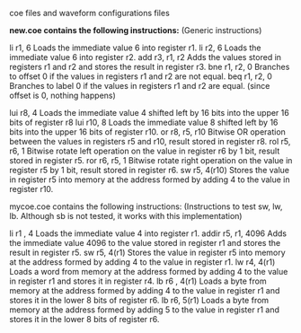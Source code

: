 coe files and waveform configurations files

**new.coe contains the following instructions:**
(Generic instructions)

li r1, 6   Loads the immediate value 6 into register r1.
li r2, 6   Loads the immediate value 6 into register r2.
add r3, r1, r2  Adds the values stored in registers r1 and r2 and stores the result in register r3.
bne r1, r2, 0   Branches to offset 0 if the values in registers r1 and r2 are not equal.
beq r1, r2, 0  Branches to label 0 if the values in registers r1 and r2 are equal. (since offset is 0, nothing happens)

lui r8, 4  Loads the immediate value 4 shifted left by 16 bits into the upper 16 bits of register r8
lui r10, 8   Loads the immediate value 8 shifted left by 16 bits into the upper 16 bits of register r10.
or r8, r5, r10   Bitwise OR operation between the values in registers r5 and r10, result stored in register r8.
rol r5, r6, 1  Bitwise rotate left operation on the value in register r6 by 1 bit, result stored in register r5.
ror r6, r5, 1  Bitwise rotate right operation on the value in register r5 by 1 bit, result stored in register r6.
sw r5, 4(r10)   Stores the value in register r5 into memory at the address formed by adding 4 to the value in register r10.




mycoe.coe contains the following instructions:
(Instructions to test sw, lw, lb. Although sb is not tested, it works with this implementation) 

li r1 , 4  Loads the immediate value 4 into register r1.
addir r5, r1, 4096   Adds the immediate value 4096 to the value stored in register r1 and stores the result in register r5.
sw r5, 4(r1)   Stores the value in register r5 into memory at the address formed by adding 4 to the value in register r1.
lw r4, 4(r1)   Loads a word from memory at the address formed by adding 4 to the value in register r1 and stores it in register r4.
lb r6 , 4(r1)  Loads a byte from memory at the address formed by adding 4 to the value in register r1 and stores it in the lower 8 bits of register r6.
lb r6, 5(r1)   Loads a byte from memory at the address formed by adding 5 to the value in register r1 and stores it in the lower 8 bits of register r6.
